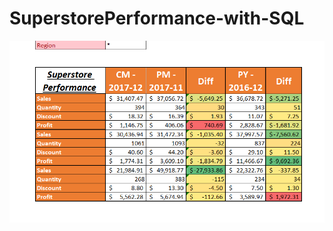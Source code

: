 # SuperstorePerformance-with-SQL
![image](https://github.com/Rajnikant21/SuperstorePerformance-with-SQL/blob/main/Superstore%20Performance%20SQL/Superstore%20Performance_SQL.png)
